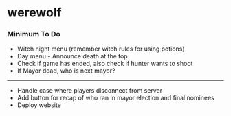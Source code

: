 # werewolf

### Minimum To Do

* Witch night menu (remember witch rules for using potions)
* Day menu - Announce death at the top
* Check if game has ended, also check if hunter wants to shoot
* If Mayor dead, who is next mayor?

----------------------------------------------------

* Handle case where players disconnect from server
* Add button for recap of who ran in mayor election and final nominees
* Deploy website
 
